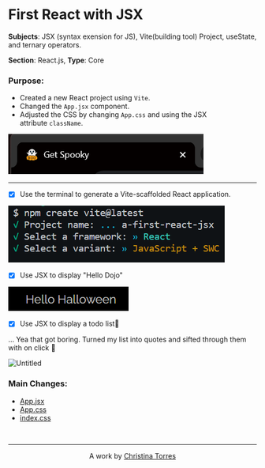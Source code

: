 # First React with JSX

**Subjects**: JSX (syntax exension for JS), Vite(building tool) Project, useState, and ternary operators.

**Section**: React.js, **Type**: Core

### Purpose:

- Created a new React project using `Vite`.
- Changed the `App.jsx` component.
- Adjusted the CSS by changing `App.css` and using the JSX attribute `className`.

![Untitled](./src/assets/Untitled.png)

---

- [x]  Use the terminal to generate a Vite-scaffolded React application.

![Untitled](./src/assets/Untitled%201.png)

- [x]  Use JSX to display "Hello Dojo"

![Untitled](./src/assets/Untitled%202.png)

- [x]  Use JSX to display a todo list🔮

… Yea that got boring. Turned my list into quotes and sifted through them with on click 🔮

![Untitled](./src/assets/Untitled.gif)

### Main Changes:
- [App.jsx](https://github.com/xtina-lt/first-vite/blob/main/src/App.jsx)
- [App.css](https://github.com/xtina-lt/first-vite/blob/main/src/App.css)
- [index.css](https://github.com/xtina-lt/first-vite/blob/main/src/index.css)


<!-- 👣FOOTER👣 -->
&nbsp;
<hr />
<p align="center">A work by <a href="https://github.com/xtina-lt/">Christina Torres</a></p>

<!-- Add icon library -->
<link rel="stylesheet" href="https://cdnjs.cloudflare.com/ajax/libs/font-awesome/4.7.0/css/font-awesome.min.css">

<!-- Add font awesome icons -->
<p style="text-align: center;">
    <a href="https://www.linkedin.com/in/xtinacodes/" class="fa fa-linkedin"></a>
    <a href="https://github.com/xtina-lt/" class="fa fa-github"></a>
</p>
&nbsp;
</div>